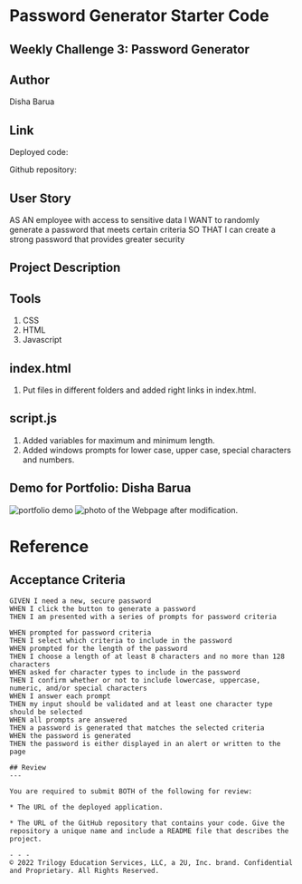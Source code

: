 # Password Generator Starter Code
## Weekly Challenge 3: Password Generator

## Author
Disha Barua

## Link
Deployed code: 

Github repository:

## User Story
AS AN employee with access to sensitive data
I WANT to randomly generate a password that meets certain criteria
SO THAT I can create a strong password that provides greater security


## Project Description


## Tools
1. CSS
2. HTML
3. Javascript


## index.html
1. Put files in different folders and added right links in index.html.

## script.js
1. Added variables for maximum and minimum length.
2. Added windows prompts for lower case, upper case, special characters and numbers.


## Demo for Portfolio: Disha Barua
![portfolio demo](./assets/images/pass-gen.gif)
![photo of the Webpage after modification.](./assets/images/pass-gen.png)




# Reference
## Acceptance Criteria

```
GIVEN I need a new, secure password
WHEN I click the button to generate a password
THEN I am presented with a series of prompts for password criteria

WHEN prompted for password criteria
THEN I select which criteria to include in the password
WHEN prompted for the length of the password
THEN I choose a length of at least 8 characters and no more than 128 characters
WHEN asked for character types to include in the password
THEN I confirm whether or not to include lowercase, uppercase, numeric, and/or special characters
WHEN I answer each prompt
THEN my input should be validated and at least one character type should be selected
WHEN all prompts are answered
THEN a password is generated that matches the selected criteria
WHEN the password is generated
THEN the password is either displayed in an alert or written to the page

## Review
---

You are required to submit BOTH of the following for review:

* The URL of the deployed application.

* The URL of the GitHub repository that contains your code. Give the repository a unique name and include a README file that describes the project.

- - -
© 2022 Trilogy Education Services, LLC, a 2U, Inc. brand. Confidential and Proprietary. All Rights Reserved.